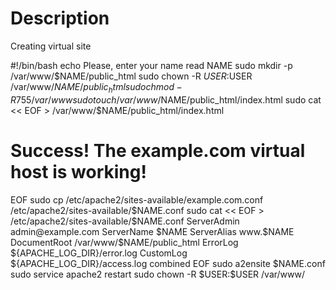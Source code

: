 # Description 
Creating virtual site


#!/bin/bash
echo Please, enter your name
read NAME
sudo mkdir -p /var/www/$NAME/public_html
sudo chown -R $USER:$USER /var/www/$NAME/public_html
sudo chmod -R 755 /var/www
sudo touch /var/www/$NAME/public_html/index.html
sudo cat << EOF > /var/www/$NAME/public_html/index.html
<html>
  <head>
    <title>Welcome to Example.com!</title>
  </head>
  <body>
    <h1>Success!  The example.com virtual host is working!</h1>
  </body>
</html>
EOF
sudo cp /etc/apache2/sites-available/example.com.conf /etc/apache2/sites-available/$NAME.conf
sudo cat << EOF > /etc/apache2/sites-available/$NAME.conf
<VirtualHost *:80>
    ServerAdmin admin@example.com
    ServerName $NAME
    ServerAlias www.$NAME
    DocumentRoot /var/www/$NAME/public_html
    ErrorLog ${APACHE_LOG_DIR}/error.log
    CustomLog ${APACHE_LOG_DIR}/access.log combined
</VirtualHost>
EOF
sudo a2ensite $NAME.conf
sudo service apache2 restart
sudo chown -R $USER:$USER /var/www/